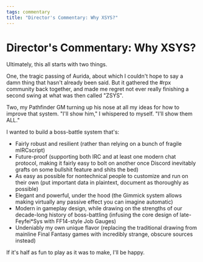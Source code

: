```yaml
---
tags: commentary
title: "Director's Commentary: Why XSYS?"
---
```


# Director's Commentary: Why XSYS?

Ultimately, this all starts with two things.
<!--more-->

One, the tragic passing of Aurida, about which I couldn't hope to say a damn thing that hasn't already been said. But it gathered the #rpx community back together, and made me regret not ever really finishing a second swing at what was then called "ZSYS".

Two, my Pathfinder GM turning up his nose at all my ideas for how to improve that system. "I'll show him," I whispered to myself. "I'll show them ALL."

I wanted to build a boss-battle system that's:
- Fairly robust and resilient (rather than relying on a bunch of fragile mIRCscript)
- Future-proof (supporting both IRC and at least one modern chat protocol, making it fairly easy to bolt on another once Discord inevitably grafts on some bullshit feature and shits the bed)
- As easy as possible for nontechnical people to customize and run on their own (put important data in plaintext, document as thoroughly as possible)
- Elegant and powerful, under the hood (the Gimmick system allows making virtually any passive effect you can imagine automatic)
- Modern in gameplay design, while drawing on the strengths of our decade-long history of boss-battling (infusing the core design of late-Feyfei\*Sys with FF14-style Job Gauges)
- Undeniably my own unique flavor (replacing the traditional drawing from mainline Final Fantasy games with incredibly strange, obscure sources instead)

If it's half as fun to play as it was to make, I'll be happy.